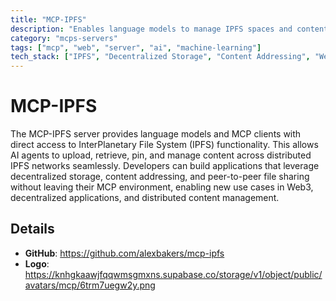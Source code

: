 ```yaml
---
title: "MCP-IPFS"
description: "Enables language models to manage IPFS spaces and content directly through MCP clients."
category: "mcps-servers"
tags: ["mcp", "web", "server", "ai", "machine-learning"]
tech_stack: ["IPFS", "Decentralized Storage", "Content Addressing", "Web3", "P2P Networks"]
---
```


# MCP-IPFS

The MCP-IPFS server provides language models and MCP clients with direct access to InterPlanetary File System (IPFS) functionality. This allows AI agents to upload, retrieve, pin, and manage content across distributed IPFS networks seamlessly. Developers can build applications that leverage decentralized storage, content addressing, and peer-to-peer file sharing without leaving their MCP environment, enabling new use cases in Web3, decentralized applications, and distributed content management.

## Details

- **GitHub**: https://github.com/alexbakers/mcp-ipfs
- **Logo**: https://knhgkaawjfqqwmsgmxns.supabase.co/storage/v1/object/public/avatars/mcp/6trm7uegw2y.png
